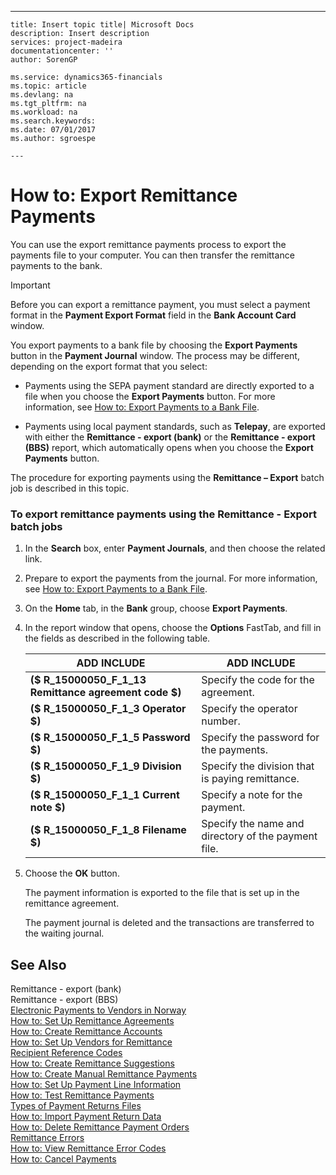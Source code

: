 ---
    title: Insert topic title| Microsoft Docs
    description: Insert description
    services: project-madeira
    documentationcenter: ''
    author: SorenGP

    ms.service: dynamics365-financials
    ms.topic: article
    ms.devlang: na
    ms.tgt_pltfrm: na
    ms.workload: na
    ms.search.keywords:
    ms.date: 07/01/2017
    ms.author: sgroespe

    ---
# How to: Export Remittance Payments
You can use the export remittance payments process to export the payments file to your computer. You can then transfer the remittance payments to the bank.  
  
> [!IMPORTANT]  
>  Before you can export a remittance payment, you must select a payment format in the **Payment Export Format** field in the **Bank Account Card** window.  
  
 You export payments to a bank file by choosing the **Export Payments** button in the **Payment Journal** window. The process may be different, depending on the export format that you select:  
  
-   Payments using the SEPA payment standard are directly exported to a file when you choose the **Export Payments** button. For more information, see [How to: Export Payments to a Bank File](../../BusinessFunctionality/DataExchange/how-to-export-payments-to-a-bank-file.md).  
  
-   Payments using local payment standards, such as **Telepay**, are exported with either the **Remittance - export \(bank\)** or the **Remittance - export \(BBS\)** report, which automatically opens when you choose the **Export Payments** button.  
  
 The procedure for exporting payments using the **Remittance – Export** batch job is described in this topic.  
  
### To export remittance payments using the Remittance - Export batch jobs  
  
1.  In the **Search** box, enter **Payment Journals**, and then choose the related link.  
  
2.  Prepare to export the payments from the journal. For more information, see [How to: Export Payments to a Bank File](../../BusinessFunctionality/DataExchange/how-to-export-payments-to-a-bank-file.md).  
  
3.  On the **Home** tab, in the **Bank** group, choose **Export Payments**.  
  
4.  In the report window that opens, choose the **Options** FastTab, and fill in the fields as described in the following table.  
  
    |ADD INCLUDE<!--[!INCLUDE[bp_tablefield](../../ApplicationDesign/includes/bp_tablefield_md.md)]-->|ADD INCLUDE<!--[!INCLUDE[bp_tabledescription](../../ApplicationDesign/includes/bp_tabledescription_md.md)]-->|  
    |---------------------------------|---------------------------------------|  
    |**\($ R\_15000050\_F\_1\_13 Remittance agreement code $\)**|Specify the code for the agreement.|  
    |**\($ R\_15000050\_F\_1\_3 Operator $\)**|Specify the operator number.|  
    |**\($ R\_15000050\_F\_1\_5 Password $\)**|Specify the password for the payments.|  
    |**\($ R\_15000050\_F\_1\_9 Division $\)**|Specify the division that is paying remittance.|  
    |**\($ R\_15000050\_F\_1\_1 Current note $\)**|Specify a note for the payment.|  
    |**\($ R\_15000050\_F\_1\_8 Filename $\)**|Specify the name and directory of the payment file.|  
  
5.  Choose the **OK** button.  
  
     The payment information is exported to the file that is set up in the remittance agreement.  
  
     The payment journal is deleted and the transactions are transferred to the waiting journal.  
  
## See Also  
 Remittance - export \(bank\)   
 Remittance - export \(BBS\)   
 [Electronic Payments to Vendors in Norway](../../LocalFunctionalityForMicrosoftDynamicsNav2016/Norway/electronic-payments-to-vendors-in-norway.md)   
 [How to: Set Up Remittance Agreements](../../LocalFunctionalityForMicrosoftDynamicsNav2016/Norway/how-to-set-up-remittance-agreements.md)   
 [How to: Create Remittance Accounts](../../LocalFunctionalityForMicrosoftDynamicsNav2016/Norway/how-to-create-remittance-accounts.md)   
 [How to: Set Up Vendors for Remittance](../../LocalFunctionalityForMicrosoftDynamicsNav2016/Norway/how-to-set-up-vendors-for-remittance.md)   
 [Recipient Reference Codes](../../LocalFunctionalityForMicrosoftDynamicsNav2016/Norway/recipient-reference-codes.md)   
 [How to: Create Remittance Suggestions](../../LocalFunctionalityForMicrosoftDynamicsNav2016/Norway/how-to-create-remittance-suggestions.md)   
 [How to: Create Manual Remittance Payments](../../LocalFunctionalityForMicrosoftDynamicsNav2016/Norway/how-to-create-manual-remittance-payments.md)   
 [How to: Set Up Payment Line Information](../../LocalFunctionalityForMicrosoftDynamicsNav2016/Norway/how-to-set-up-payment-line-information.md)   
 [How to: Test Remittance Payments](../../LocalFunctionalityForMicrosoftDynamicsNav2016/Norway/how-to-test-remittance-payments.md)   
 [Types of Payment Returns Files](../../LocalFunctionalityForMicrosoftDynamicsNav2016/Norway/types-of-payment-returns-files.md)   
 [How to: Import Payment Return Data](../../LocalFunctionalityForMicrosoftDynamicsNav2016/Norway/how-to-import-payment-return-data.md)   
 [How to: Delete Remittance Payment Orders](../../LocalFunctionalityForMicrosoftDynamicsNav2016/Norway/how-to-delete-remittance-payment-orders.md)   
 [Remittance Errors](../../LocalFunctionalityForMicrosoftDynamicsNav2016/Norway/remittance-errors.md)   
 [How to: View Remittance Error Codes](../../LocalFunctionalityForMicrosoftDynamicsNav2016/Norway/how-to-view-remittance-error-codes.md)   
 [How to: Cancel Payments](../../LocalFunctionalityForMicrosoftDynamicsNav2016/Norway/how-to-cancel-payments.md)